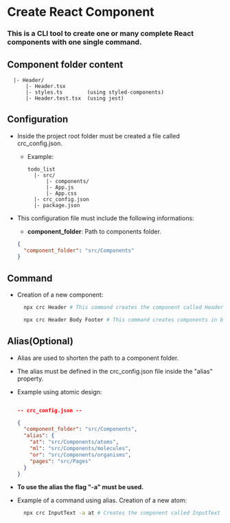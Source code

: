 # Create React Component

### This is a CLI tool to create one or many complete React components with one single command.

## Component folder content

```
  |- Header/
      |- Header.tsx
      |- styles.ts        (using styled-components)
      |- Header.test.tsx  (using jest)
```

## Configuration

- Inside the project root folder must be created a file called crc_config.json.

  - Example:

    ```
    todo_list
      |- src/
          |- components/
          |- App.js
          |- App.css
      |- crc_config.json
      |- package.json
    ```

- This configuration file must include the following informations:

  - **component_folder**: Path to components folder.

  ```json
  {
    "component_folder": "src/Components"
  }
  ```

## Command

- Creation of a new component:

  ```bash
    npx crc Header # This command creates the component called Header inside the component_folder defined in crc_config.json

    npx crc Header Body Footer # This command creates components in batch inside the component_folder.
  ```

## Alias(Optional)

- Alias are used to shorten the path to a component folder.

- The alias must be defined in the crc_config.json file inside the "alias" property.

- Example using atomic design:

  ```json

  -- crc_config.json --

  {
    "component_folder": "src/Components",
    "alias": {
      "at": "src/Components/atoms",
      "ml": "src/Components/molecules",
      "or": "src/Components/organisms",
      "pages": "src/Pages"
    }
  }
  ```

- **To use the alias the flag "-a" must be used.** 

- Example of a command using alias. Creation of a new atom:
  ```bash
    npx crc InputText -a at # Creates the component called InputText inside the src/Components/atoms folder
  ```
